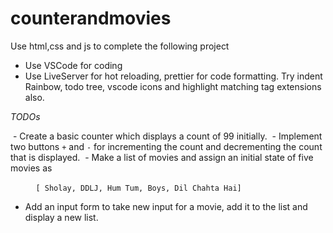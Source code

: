 # counterandmovies

Use html,css and js to complete the following project

- Use VSCode for coding
- Use LiveServer for hot reloading, prettier for code formatting. Try indent Rainbow, todo tree, vscode icons and highlight matching tag extensions also.

*TODOs*

 - Create a basic counter which displays a count of 99 initially.
 - Implement two buttons `+` and `-` for incrementing the count and decrementing the count that is displayed.
 - Make a list of movies and assign an initial state of five movies as

   ```
   [ Sholay, DDLJ, Hum Tum, Boys, Dil Chahta Hai]
   ```
- Add an input form to take new input for a movie, add it to the list and display a new list.
